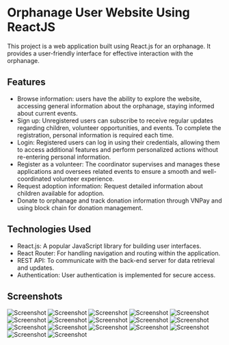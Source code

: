 # Orphanage User Website Using ReactJS
This project is a web application built using React.js for an orphanage. It provides a user-friendly interface for effective interaction with the orphanage.

## Features
-	Browse information: users have the ability to explore the website, accessing general information about the orphanage, staying informed about current events. 
-	Sign up: Unregistered users can subscribe to receive regular updates regarding children, volunteer opportunities, and events. To complete the registration, personal information is required each time.
- Login: Registered users can log in using their credentials, allowing them to access additional features and perform personalized actions without re-entering personal information. 
-	Register as a volunteer: The coordinator supervises and manages these applications and oversees related events to ensure a smooth and well-coordinated volunteer experience.
-	Request adoption information: Request detailed information about children available for adoption.  
-	Donate to orphanage and track donation information through VNPay and using block chain for donation management.

## Technologies Used
- React.js: A popular JavaScript library for building user interfaces.
- React Router: For handling navigation and routing within the application.
- REST API: To communicate with the back-end server for data retrieval and updates.
- Authentication: User authentication is implemented for secure access.

## Screenshots
![Screenshot](https://github.com/Nbtrien/orphanage-management-user-reactjs/blob/main/src/assets/images/FireShot%20Capture%20134%20-%20React%20App%20-%20localhost.png)
![Screenshot](https://github.com/Nbtrien/orphanage-management-user-reactjs/blob/main/src/assets/images/FireShot%20Capture%20135%20-%20React%20App%20-%20localhost.png)
![Screenshot](https://github.com/Nbtrien/orphanage-management-user-reactjs/blob/main/src/assets/images/FireShot%20Capture%20136%20-%20React%20App%20-%20localhost.png)
![Screenshot](https://github.com/Nbtrien/orphanage-management-user-reactjs/blob/main/src/assets/images/FireShot%20Capture%20137%20-%20React%20App%20-%20localhost.png)
![Screenshot](https://github.com/Nbtrien/orphanage-management-user-reactjs/blob/main/src/assets/images/FireShot%20Capture%20138%20-%20Ch%E1%BB%8Dn%20ph%C6%B0%C6%A1ng%20th%E1%BB%A9c%20thanh%20to%C3%A1n%20-%20sandbox.vnpayment.vn.png)
![Screenshot](https://github.com/Nbtrien/orphanage-management-user-reactjs/blob/main/src/assets/images/FireShot%20Capture%20139%20-%20Thanh%20to%C3%A1n%20qua%20Ng%C3%A2n%20h%C3%A0ng%20NCB%20-%20sandbox.vnpayment.vn.png)
![Screenshot](https://github.com/Nbtrien/orphanage-management-user-reactjs/blob/main/src/assets/images/FireShot%20Capture%20140%20-%20X%C3%A1c%20th%E1%BB%B1c%20OTP%20-%20sandbox.vnpayment.vn.png)
![Screenshot](https://github.com/Nbtrien/orphanage-management-user-reactjs/blob/main/src/assets/images/FireShot%20Capture%20141%20-%20React%20App%20-%20localhost.png)
![Screenshot](https://github.com/Nbtrien/orphanage-management-user-reactjs/blob/main/src/assets/images/FireShot%20Capture%20142%20-%20React%20App%20-%20localhost.png)
![Screenshot](https://github.com/Nbtrien/orphanage-management-user-reactjs/blob/main/src/assets/images/FireShot%20Capture%20143%20-%20React%20App%20-%20localhost.png)
![Screenshot](https://github.com/Nbtrien/orphanage-management-user-reactjs/blob/main/src/assets/images/FireShot%20Capture%20144%20-%20React%20App%20-%20localhost.png)
![Screenshot](https://github.com/Nbtrien/orphanage-management-user-reactjs/blob/main/src/assets/images/FireShot%20Capture%20146%20-%20React%20App%20-%20localhost.png)
![Screenshot](https://github.com/Nbtrien/orphanage-management-user-reactjs/blob/main/src/assets/images/FireShot%20Capture%20147%20-%20React%20App%20-%20localhost.png)
![Screenshot](https://github.com/Nbtrien/orphanage-management-user-reactjs/blob/main/src/assets/images/FireShot%20Capture%20148%20-%20React%20App%20-%20localhost.png)
![Screenshot](https://github.com/Nbtrien/orphanage-management-user-reactjs/blob/main/src/assets/images/FireShot%20Capture%20149%20-%20React%20App%20-%20localhost.png)
![Screenshot](https://github.com/Nbtrien/orphanage-management-user-reactjs/blob/main/src/assets/images/FireShot%20Capture%20150%20-%20React%20App%20-%20localhost.png)
![Screenshot](https://github.com/Nbtrien/orphanage-management-user-reactjs/blob/main/src/assets/images/FireShot%20Capture%20151%20-%20React%20App%20-%20localhost.png)
